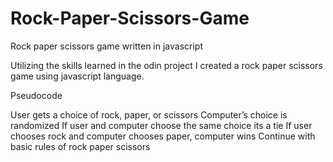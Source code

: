 # Rock-Paper-Scissors-Game
Rock paper scissors game written in javascript


Utilizing the skills learned in the odin project I created a rock paper scissors
game using javascript language.


Pseudocode 

User gets a choice of rock, paper, or scissors
Computer’s choice is randomized
If user and computer choose the same choice its a tie
If user chooses rock and computer chooses paper, computer wins
Continue with basic rules of rock paper scissors 
